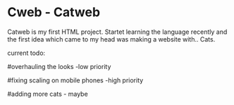 # Cweb - Catweb

Catweb is my first HTML project. Startet learning the language recently and the first idea which came to my head was making a website with.. Cats.

current todo:

#overhauling the looks -low priority

#fixing scaling on mobile phones -high priority

#adding more cats - maybe
